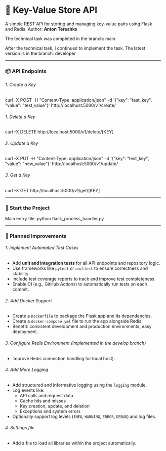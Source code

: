 # 🔐 Key-Value Store API

A simple REST API for storing and managing key-value pairs using Flask and Redis.
Author: **Anton Tereshko**

The technical task was completed in the branch: main.

After the technical task, I continued to implement the task.
The latest version is in the branch: developer

---

### 📦 API Endpoints

###### 1. Create a Key

curl -X POST -H "Content-Type: application/json"
-d '{"key": "test_key", "value": "test_value"}'
http://localhost:5000/v1/create/

###### 1. Delete a Key

curl -X DELETE http://localhost:5000/v1/delete/[KEY]

###### 2. Update a Key

curl -X PUT -H "Content-Type: application/json"
-d '{"key": "test_key", "value": "new_value"}'
http://localhost:5000/v1/update/

###### 3. Get a Key

curl -X GET http://localhost:5000/v1/get/[KEY]

---

### 🚀 Start the Project

Main entry file:
python flask_process_handler.py

---

### 🔧 Planned Improvements

###### 1. Implement Automated Test Cases

* Add **unit and integration tests** for all API endpoints and repository logic.
* Use frameworks like `pytest` or `unittest` to ensure correctness and stability.
* Include test coverage reports to track and improve test completeness.
* Enable CI (e.g., GitHub Actions) to automatically run tests on each commit.

###### 2. Add Docker Support

* Create a `Dockerfile` to package the Flask app and its dependencies.
* Create a `docker-compose.yml` file to run the app alongside Redis.
* Benefit: consistent development and production environments, easy deployment.

###### 3. Configure Redis Environment (implemented in the develop branch)

* Improve Redis connection handling for local host).

###### 4. Add More Logging

* Add structured and informative logging using the `logging` module.
* Log events like:
  * API calls and request data
  * Cache hits and misses
  * Key creation, update, and deletion
  * Exceptions and system errors
* Optionally support log levels (`INFO`, `WARNING`, `ERROR`, `DEBUG`) and log files.

###### 4. Settings file

* Add a file to load all libraries within the project automatically.
